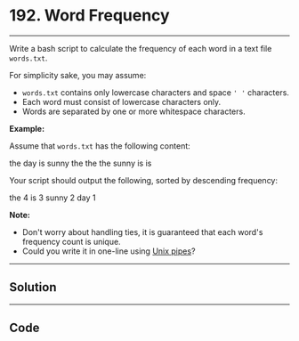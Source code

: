 # 192. Word Frequency

---

Write a bash script to calculate the frequency of each word in a text file `words.txt`.

For simplicity sake, you may assume:

  * `words.txt` contains only lowercase characters and space `' '` characters.
  * Each word must consist of lowercase characters only.
  * Words are separated by one or more whitespace characters.



**Example:**

Assume that `words.txt` has the following content:


the day is sunny the the
the sunny is is


Your script should output the following, sorted by descending frequency:


the 4
is 3
sunny 2
day 1


**Note:**

  * Don't worry about handling ties, it is guaranteed that each word's frequency count is unique.
  * Could you write it in one-line using [Unix pipes](http://tldp.org/HOWTO/Bash-Prog-Intro-HOWTO-4.html)?

---

## Solution



---

## Code
```python


```
